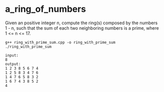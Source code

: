 # a_ring_of_numbers
Given an positive integer n, compute the ring(s) composed by the numbers 1 - n, such that the sum of each two neighboring numbers is a prime, where 1 &lt;= n &lt;= 17.

```
g++ ring_with_prime_sum.cpp -o ring_with_prime_sum
./ring_with_prime_sum

input:
8
output:
1 2 3 8 5 6 7 4
1 2 5 8 3 4 7 6
1 4 7 6 5 8 3 2
1 6 7 4 3 8 5 2
4
```
